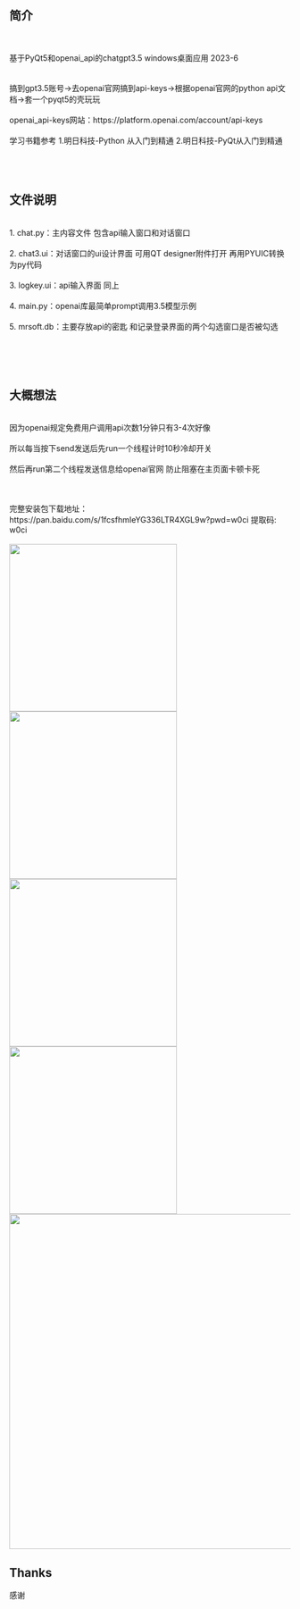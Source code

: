 <br>

## 简介

<br>
<br>
基于PyQt5和openai_api的chatgpt3.5 windows桌面应用 2023-6
<br>
<br>
<br>
搞到gpt3.5账号->去openai官网搞到api-keys->根据openai官网的python api文档->套一个pyqt5的壳玩玩
<br>
<br>
            openai_api-keys网站：https://platform.openai.com/account/api-keys
<br>
<br>
学习书籍参考 1.明日科技-Python 从入门到精通 
            2.明日科技-PyQt从入门到精通
<br>
<br>
<br><br>

## 文件说明

<br>
1. chat.py：主内容文件 包含api输入窗口和对话窗口<br><br>
2. chat3.ui：对话窗口的ui设计界面 可用QT designer附件打开 再用PYUIC转换为py代码<br><br>
3. logkey.ui：api输入界面 同上<br><br>
4. main.py：openai库最简单prompt调用3.5模型示例<br><br>
5. mrsoft.db：主要存放api的密匙 和记录登录界面的两个勾选窗口是否被勾选<br><br>
<br>
<br>
<br>

## 大概想法

<br>
因为openai规定免费用户调用api次数1分钟只有3-4次好像 <br><br>
所以每当按下send发送后先run一个线程计时10秒冷却开关 <br><br>
然后再run第二个线程发送信息给openai官网 防止阻塞在主页面卡顿卡死<br><br>
<br>
<br>
            完整安装包下载地址：<br>
            https://pan.baidu.com/s/1fcsfhmIeYG336LTR4XGL9w?pwd=w0ci    提取码: w0ci 
<br>
<br>
<img src="https://github.com/hhhhhhos/PyQt5_openai_chatgpt3.5_Windows/assets/71121770/0574371a-1b39-4967-b42d-4a16561f4fda" width=300px>
<img src="https://github.com/hhhhhhos/PyQt5_openai_chatgpt3.5_Windows/assets/71121770/0574371a-1b39-4967-b42d-4a16561f4fda" width=300px>

<img src="https://github.com/hhhhhhos/PyQt5_openai_chatgpt3.5_Windows/assets/71121770/c29bfd28-1827-4544-8be3-8abaca4e8eb9" width=300px>
<img src="https://github.com/hhhhhhos/PyQt5_openai_chatgpt3.5_Windows/assets/71121770/90dc28d5-94e7-4495-b371-a06ade349cb0" width=300px>
<img src="https://github.com/hhhhhhos/PyQt5_openai_chatgpt3.5_Windows/assets/71121770/5d352e41-0b44-44e9-91f3-4ad8a2397516" width=600px>











## Thanks

感谢 
